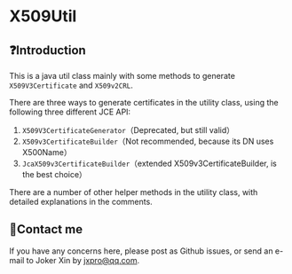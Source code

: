 # X509Util

## ❓Introduction

This is a java util class mainly with some methods to generate `X509V3Certificate` and `X509v2CRL`.

There are three ways to generate certificates in the utility class, using the following three different JCE API:

1. `X509V3CertificateGenerator`（Deprecated, but still valid）
2. `X509v3CertificateBuilder`（Not recommended, because its DN uses X500Name）
3. `JcaX509v3CertificateBuilder`（extended X509v3CertificateBuilder, is the best choice）

There are a number of other helper methods in the utility class, with detailed explanations in the comments.

## 📧Contact me

If you have any concerns here, please post as Github issues, or send an e-mail to Joker Xin by [jxpro@qq.com](mailto:jxpro@qq.com).
